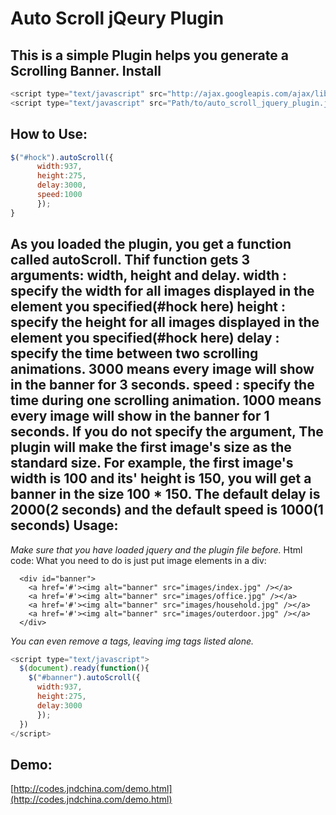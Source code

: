 Auto Scroll jQeury Plugin
=========================
This is a simple Plugin helps you generate a Scrolling Banner.
Install
-------
```javascript
<script type="text/javascript" src="http://ajax.googleapis.com/ajax/libs/jquery/1.4.2/jquery.min.js"></script>
<script type="text/javascript" src="Path/to/auto_scroll_jquery_plugin.js"></script>
```
How to Use:
-----------
```javascript
$("#hock").autoScroll({
      width:937,
      height:275,
      delay:3000,
      speed:1000
      });
}
```
As you loaded the plugin, you get a function called autoScroll. 
Thif function gets 3 arguments: width, height and delay.
**width**  : specify the width for all images displayed in the element you specified(#hock here)
**height** : specify the height for all images displayed in the element you specified(#hock here)
**delay**  : specify the time between two scrolling animations. 3000 means every image will show in the banner for 3 seconds. 
**speed**  : specify the time during one scrolling animation. 1000 means every image will show in the banner for 1 seconds. 
If you do not specify the argument, The plugin will make the first image's size as the standard size. For example, the first image's width is 100 and its' height is 150, you will get a banner in the size 100 * 150.
The default delay is 2000(2 seconds) and the default speed is 1000(1 seconds) 
Usage:
-----
*Make sure that you have loaded jquery and the plugin file before.*
Html code:
What you need to do is just put image elements in a div:
```
  <div id="banner">
    <a href='#'><img alt="banner" src="images/index.jpg" /></a>
    <a href='#'><img alt="banner" src="images/office.jpg" /></a>
    <a href='#'><img alt="banner" src="images/household.jpg" /></a>
    <a href='#'><img alt="banner" src="images/outerdoor.jpg" /></a>
  </div>
```
*You can even remove a tags, leaving img tags listed alone.*
```javascript
<script type="text/javascript">
  $(document).ready(function(){
    $("#banner").autoScroll({
      width:937,
      height:275,
      delay:3000
      });
  })
</script>
```
Demo:
-----
[http://codes.jndchina.com/demo.html](http://codes.jndchina.com/demo.html)